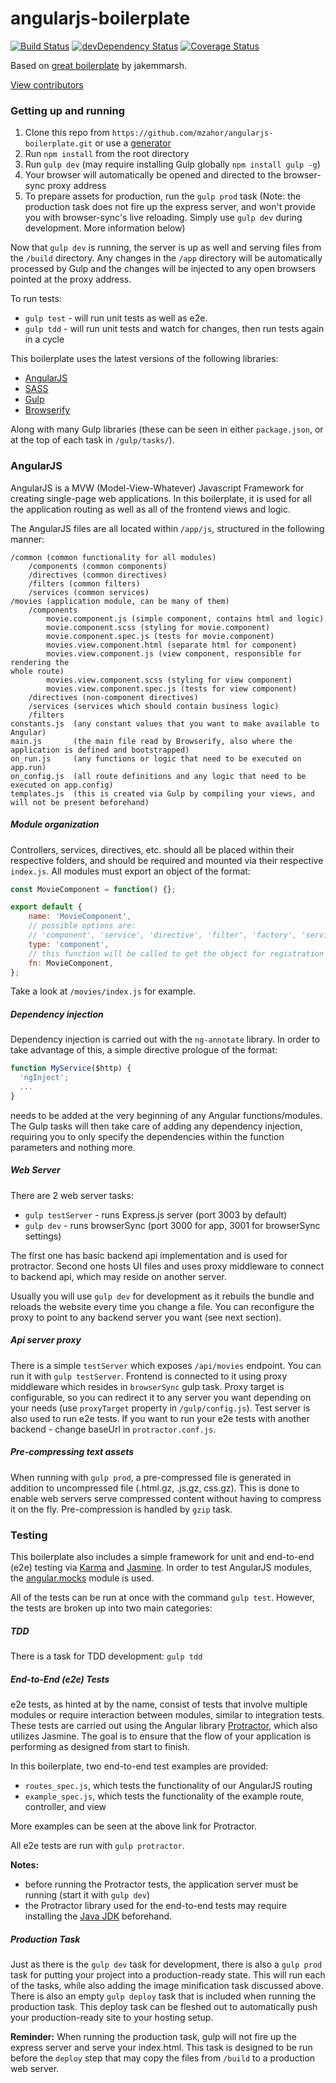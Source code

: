 angularjs-boilerplate
=====================================
[![Build Status](https://travis-ci.org/mzahor/angular-boilerplate.svg)](https://travis-ci.org/mzahor/angular-boilerplate.svg?branch=master) [![devDependency Status](https://david-dm.org/mzahor/angular-boilerplate/dev-status.svg)](https://david-dm.org/mzahor/angular-boilerplate#info=devDependencies) [![Coverage Status](https://coveralls.io/repos/github/mzahor/angularjs-boilerplate/badge.svg?branch=master)](https://coveralls.io/github/mzahor/angularjs-boilerplate?branch=master)

Based on [great boilerplate](https://github.com/jakemmarsh/angularjs-gulp-browserify-boilerplate) by jakemmarsh.

[View contributors](https://github.com/mzahor/angular-boilerplate/graphs/contributors)

### Getting up and running

1. Clone this repo from `https://github.com/mzahor/angularjs-boilerplate.git` or use a [generator](https://github.com/mzahor/generator-angular-cognitive)
2. Run `npm install` from the root directory
3. Run `gulp dev` (may require installing Gulp globally `npm install gulp -g`)
4. Your browser will automatically be opened and directed to the browser-sync proxy address
5. To prepare assets for production, run the `gulp prod` task (Note: the production task does not fire up the express server, and won't provide you with browser-sync's live reloading. Simply use `gulp dev` during development. More information below)

Now that `gulp dev` is running, the server is up as well and serving files from the `/build` directory. Any changes in the `/app` directory will be automatically processed by Gulp and the changes will be injected to any open browsers pointed at the proxy address.

To run tests:

- `gulp test` - will run unit tests as well as e2e.
- `gulp tdd` - will run unit tests and watch for changes, then run tests again in a cycle

This boilerplate uses the latest versions of the following libraries:

- [AngularJS](http://angularjs.org/)
- [SASS](http://sass-lang.com/)
- [Gulp](http://gulpjs.com/)
- [Browserify](http://browserify.org/)

Along with many Gulp libraries (these can be seen in either `package.json`, or at the top of each task in `/gulp/tasks/`).

### AngularJS

AngularJS is a MVW (Model-View-Whatever) Javascript Framework for creating single-page web applications. In this boilerplate, it is used for all the application routing as well as all of the frontend views and logic.

The AngularJS files are all located within `/app/js`, structured in the following manner:

```
/common (common functionality for all modules)
    /components (common components)
    /directives (common directives)
    /filters (common filters)
    /services (common services)
/movies (application module, can be many of them)
    /components
        movie.component.js (simple component, contains html and logic)
        movie.component.scss (styling for movie.component)
        movie.component.spec.js (tests for movie.component)
        movies.view.component.html (separate html for component)
        movies.view.component.js (view component, responsible for rendering the
whole route)
        movies.view.component.scss (styling for view component)
        movies.view.component.spec.js (tests for view component)
    /directives (non-component directives)
    /services (services which should contain business logic)
    /filters 
constants.js  (any constant values that you want to make available to Angular)
main.js       (the main file read by Browserify, also where the application is defined and bootstrapped)
on_run.js     (any functions or logic that need to be executed on app.run)
on_config.js  (all route definitions and any logic that need to be executed on app.config)
templates.js  (this is created via Gulp by compiling your views, and will not be present beforehand)
```

##### Module organization

Controllers, services, directives, etc. should all be placed within their respective folders, and should be required and mounted via their respective `index.js`. All modules must export an object of the format:

```javascript
const MovieComponent = function() {};

export default {
    name: 'MovieComponent',
    // possible options are:
    // 'component', 'service', 'directive', 'filter', 'factory', 'service'
    type: 'component', 
    // this function will be called to get the object for registration
    fn: MovieComponent,
};

```
Take a look at `/movies/index.js` for example.

##### Dependency injection

Dependency injection is carried out with the `ng-annotate` library. In order to take advantage of this, a simple directive prologue of the format:

```js
function MyService($http) {
  'ngInject';
  ...
}
```

needs to be added at the very beginning of any Angular functions/modules. The Gulp tasks will then take care of adding any dependency injection, requiring you to only specify the dependencies within the function parameters and nothing more.

##### Web Server

There are 2 web server tasks:
- `gulp testServer` - runs Express.js server (port 3003 by default)
- `gulp dev` - runs browserSync (port 3000 for app, 3001 for browserSync
  settings)

The first one has basic backend api implementation and is used for protractor.
Second one hosts UI files and uses proxy middleware to connect to backend api,
which may reside on another server.

Usually you will use `gulp dev` for development as it rebuils the bundle and
reloads the website every time you change a file. You can reconfigure the proxy
to point to any backend server you want (see next section).

##### Api server proxy

There is a simple `testServer` which exposes `/api/movies` endpoint. You can run it with `gulp testServer`. Frontend is connected to it using proxy middleware which resides in `browserSync` gulp task. Proxy target is configurable, so you can redirect it to any server you want depending on your needs (use `proxyTarget` property in `/gulp/config.js`). Test server is also used to run e2e tests. If you want to run your e2e tests with another backend - change baseUrl in `protractor.conf.js`.

##### Pre-compressing text assets

When running with `gulp prod`, a pre-compressed file is generated in addition to uncompressed file (.html.gz, .js.gz, css.gz). This is done to enable web servers serve compressed content without having to compress it on the fly. Pre-compression is handled by `gzip` task.

### Testing

This boilerplate also includes a simple framework for unit and end-to-end (e2e) testing via [Karma](http://karma-runner.github.io/) and [Jasmine](http://jasmine.github.io/). In order to test AngularJS modules, the [angular.mocks](https://docs.angularjs.org/api/ngMock/object/angular.mock) module is used.

All of the tests can be run at once with the command `gulp test`. However, the tests are broken up into two main categories:

##### TDD

There is a task for TDD development: `gulp tdd`

##### End-to-End (e2e) Tests

e2e tests, as hinted at by the name, consist of tests that involve multiple modules or require interaction between modules, similar to integration tests. These tests are carried out using the Angular library [Protractor](https://github.com/angular/protractor), which also utilizes Jasmine. The goal is to ensure that the flow of your application is performing as designed from start to finish.

In this boilerplate, two end-to-end test examples are provided:

- `routes_spec.js`, which tests the functionality of our AngularJS routing
- `example_spec.js`, which tests the functionality of the example route, controller, and view

More examples can be seen at the above link for Protractor.

All e2e tests are run with `gulp protractor`.

**Notes:**

- before running the Protractor tests, the application server must be running (start it with `gulp dev`)
- the Protractor library used for the end-to-end tests may require installing the [Java JDK](http://www.oracle.com/technetwork/java/javase/downloads/index-jsp-138363.html) beforehand.

##### Production Task

Just as there is the `gulp dev` task for development, there is also a `gulp prod` task for putting your project into a production-ready state. This will run each of the tasks, while also adding the image minification task discussed above. There is also an empty `gulp deploy` task that is included when running the production task. This deploy task can be fleshed out to automatically push your production-ready site to your hosting setup.

**Reminder:** When running the production task, gulp will not fire up the express server and serve your index.html. This task is designed to be run before the `deploy` step that may copy the files from `/build` to a production web server.

